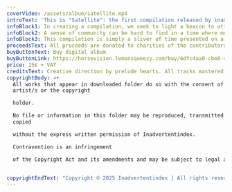 ```yaml
---
coverVideo: /assets/album/satellite.mp4
introText: 'This is "Satellite": the first compilation released by inadvertent.index on June 6th 2025. It consists of 20 previously unreleased tracks from artists throughout Europe and the US.'
infoBlock1: In creating a compilation, we seek to light a beacon to attract music creators and listeners, creating yet another node in a vast rhizome of contemporary culture. In compiling ideas, we carve out a slice of the ever-expanding cultural canon within the global village of now; everywhere all at once, yet with no clear course nor origin. In a contextualized and compiled format, the essence ot joint ideas emerge and crystalize.
infoBlock2: A sense of community can be hard to find in a time where more people become isolated and echo chambers are rife. This compilation is a small gesture to not only create community between music practitioners but also translate it into real life solidarity and community.
infoBlock3: This compilation is simply a sliver of time presented on a petri dish. Not set to present a certain genre, style or subculture, but rather an inadvertent index of contemporary music.
proceedsText: All proceeds are donated to charities of the contributors choice and split into equal parts. Charities include St. Luke's Hospice, Situation Stockholm, Fondation Marius Jacobs, Friends Of The Earth, UNICEF, Palestine Solidarity Campaign and Médecins Sans Frontières. Proof of donations will be published through official channels for transparency.
buyButtonText: Buy digital album
buyButtonLink: https://horsevision.lemonsqueezy.com/buy/6dfc4aa0-cbe0-4598-8b51-66b7092cd7af?embed=1&media=0&logo=0
price: 15£ + VAT
creditsText: Creative direction by prelude hearts. All tracks mastered by Jacob Günther Andersen.
copyrightBody: >+
  All works that appear in downloaded folder do so with the consent of the
  artist/s or the copyright 

  holder. 

  No file or information in this folder may be reproduced, transmitted or
  copied 

  without the express written permission of Inadvertentindex. 

  Contravention is an infringement 

  of the Copyright Act and its amendments and may be subject to legal action.


copyrightEndText: "Copyright © 2025 Inadvertentindex | All rights reserved   "
---
```

